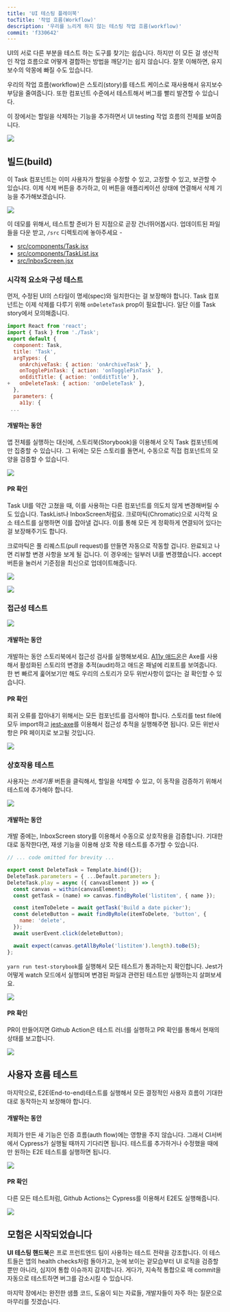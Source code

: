 ```yaml
---
title: 'UI 테스팅 플레이북'
tocTitle: '작업 흐름(Workflow)'
description: '우리를 느리게 하지 않는 테스팅 작업 흐름(workflow)'
commit: 'f330642'
---
```


UI의 서로 다른 부분을 테스트 하는 도구를 찾기는 쉽습니다. 하지만 이 모든 걸 생산적인 작업 흐름으로 어떻게 결합하는 방법을 깨닫기는 쉽지 않습니다. 잘못 이해하면, 유지보수의 악몽에 빠질 수도 있습니다.

우리의 작업 흐름(workflow)은 스토리(story)를 테스트 케이스로 재사용해서 유지보수 부담을 줄여줍니다. 또한 컴포넌트 수준에서 테스트해서 버그를 빨리 발견할 수 있습니다.

이 장에서는 할일을 삭제하는 기능을 추가하면서 UI testing 작업 흐름의 전체를 보여줍니다.

![](/ui-testing-handbook/workflow-ui-testing.png)

## 빌드(build)

이 Task 컴포넌트는 이미 사용자가 할일을 수정할 수 있고, 고정할 수 있고, 보관할 수 있습니다. 이제 삭제 버튼을 추가하고, 이 버튼을 애플리케이션 상태에 연결해서 삭제 기능을 추가해보겠습니다.

![](/ui-testing-handbook/add-delete-button.png)

이 데모를 위해서, 테스트할 준비가 된 지점으로 곧장 건너뛰어봅시다. 업데이트된 파일들을 다운 받고, `/src` 디렉토리에 놓아주세요 -

- [src/components/Task.jsx](https://raw.githubusercontent.com/chromaui/ui-testing-guide-code/910607eb1d6c9a593c9577ad6eb0e074a9b762d8/src/components/Task.jsx)
- [src/components/TaskList.jsx](https://raw.githubusercontent.com/chromaui/ui-testing-guide-code/910607eb1d6c9a593c9577ad6eb0e074a9b762d8/src/components/TaskList.jsx)
- [src/InboxScreen.jsx](https://raw.githubusercontent.com/chromaui/ui-testing-guide-code/910607eb1d6c9a593c9577ad6eb0e074a9b762d8/src/InboxScreen.jsx)

### 시각적 요소와 구성 테스트

먼저, 수정된 UI의 스타일이 명세(spec)와 일치한다는 걸 보장해야 합니다. Task 컴포넌트는 이제 삭제를 다루기 위해 `onDeleteTask` prop이 필요합니다. 일단 이를 Task story에서 모의해줍니다.

```diff:title=src/components/Task.stories.js
import React from 'react';
import { Task } from './Task';
export default {
  component: Task,
  title: 'Task',
  argTypes: {
    onArchiveTask: { action: 'onArchiveTask' },
    onTogglePinTask: { action: 'onTogglePinTask' },
    onEditTitle: { action: 'onEditTitle' },
+   onDeleteTask: { action: 'onDeleteTask' },
  },
  parameters: {
    a11y: {
 ...
```

#### 개발하는 동안

앱 전체를 실행하는 대신에, 스토리북(Storybook)을 이용해서 오직 Task 컴포넌트에만 집중할 수 있습니다. 그 뒤에는 모든 스토리를 돌면서, 수동으로 직접 컴포넌트의 모양을 검증할 수 있습니다.

![](/ui-testing-handbook/task-stories.gif)

#### PR 확인

Task UI를 약간 고쳤을 때, 이를 사용하는 다른 컴포넌트를 의도치 않게 변경해버릴 수도 있습니다. TaskList나 InboxScreen처럼요. 크로마틱(Chromatic)으로 시각적 요소 테스트를 실행하면 이를 잡아낼 겁니다. 이를 통해 모든 게 정확하게 연결되어 있다는 걸 보장해주기도 합니다.

크로마틱은 풀 리퀘스트(pull request)를 만들면 자동으로 작동할 겁니다. 완료되고 나면 리뷰할 변경 사항을 보게 될 겁니다. 이 경우에는 일부러 UI를 변경했습니다. accept 버튼을 눌러서 기준점을 최신으로 업데이트해줍니다.

![](/ui-testing-handbook/workflow-visual-tests.png)

![](/ui-testing-handbook/workflow-visual-diff.png)

### 접근성 테스트

![](/ui-testing-handbook/task-a11y.gif)

#### 개발하는 동안

개발하는 동안 스토리북에서 접근성 검사를 실행해보세요. [A11y 애드온](https://storybook.js.org/addons/@storybook/addon-a11y)은 Axe를 사용해서 활성화된 스토리의 변경을 추적(audit)하고 애드온 패널에 리포트를 보여줍니다. 한 번 빠르게 훑어보기만 해도 우리의 스토리가 모두 위반사항이 없다는 걸 확인할 수 있습니다.

#### PR 확인

회귀 오류를 잡아내기 위해서는 모든 컴포넌트를 검사해야 합니다. 스토리를 test file에 모두 import하고 [jest-axe](https://github.com/twilio-labs/paste/blob/cd0ddad508e41cb9982a693a5160f1b7866f4e2a/packages/paste-core/components/checkbox/__tests__/checkboxdisclaimer.test.tsx#L40)를 이용해서 접근성 추적을 실행해주면 됩니다. 모든 위반사항은 PR 페이지로 보고될 것입니다.

![](/ui-testing-handbook/ci-a11y.png)

### 상호작용 테스트

사용자는 _쓰레기통_ 버튼을 클릭해서, 할일을 삭제할 수 있고, 이 동작을 검증하기 위해서 테스트에 추가해야 합니다.

![](/ui-testing-handbook/manual-interaction.gif)

#### 개발하는 동안

개발 중에는, InboxScreen story를 이용해서 수동으로 상호작용을 검증합니다. 기대한대로 동작한다면, 재생 기능을 이용해 상호 작용 테스트를 추가할 수 있습니다.

```javascript:title=src/InboxScreen.stories.js
// ... code omitted for brevity ...

export const DeleteTask = Template.bind({});
DeleteTask.parameters = { ...Default.parameters };
DeleteTask.play = async ({ canvasElement }) => {
  const canvas = within(canvasElement);
  const getTask = (name) => canvas.findByRole('listitem', { name });

  const itemToDelete = await getTask('Build a date picker');
  const deleteButton = await findByRole(itemToDelete, 'button', {
    name: 'delete',
  });
  await userEvent.click(deleteButton);

  await expect(canvas.getAllByRole('listitem').length).toBe(5);
};
```

`yarn run test-storybook`를 실행해서 모든 테스트가 통과하는지 확인합니다. Jest가 어떻게 watch 모드에서 실행되며 변경된 파일과 관련된 테스트만 실행하는지 살펴보세요.

![](/ui-testing-handbook/test-runner-delete.png)

#### PR 확인

PR이 만들어지면 Github Action은 테스트 러너를 실행하고 PR 확인를 통해서 현재의 상태를 보고합니다.

![](/ui-testing-handbook/test-runner-ci.png)

## 사용자 흐름 테스트

마지막으로, E2E(End-to-end)테스트를 실행해서 모든 결정적인 사용자 흐름이 기대한대로 동작하는지 보장해야 합니다.

#### 개발하는 동안

저희가 만든 새 기능은 인증 흐름(auth flow)에는 영향을 주지 않습니다. 그래서 CI서버에서 Cypress가 실행될 때까지 기다리면 됩니다. 테스트를 추가하거나 수정했을 때에만 원하는 E2E 테스트를 실행하면 됩니다.

![](/ui-testing-handbook/auth-flow.png)

#### PR 확인

다른 모든 테스트처럼, Github Actions는 Cypress를 이용해서 E2E도 실행해줍니다.

![](/ui-testing-handbook/user-flow-ci.png)

## 모험은 시작되었습니다

**UI 테스팅 핸드북**은 프로 프런트엔드 팀이 사용하는 테스트 전략을 강조합니다. 이 테스트들은 앱의 health checks처럼 돌아가고, 눈에 보이는 겉모습부터 UI 로직을 검증할 뿐만 아니라, 심지어 통합 이슈까지 감지합니다. 게다가, 지속적 통합으로 매 commit을 자동으로 테스트하면 버그를 감소시킬 수 있습니다.

마지막 장에서는 완전한 샘플 코드, 도움이 되는 자료들, 개발자들이 자주 하는 질문으로 마무리를 짓겠습니다.
